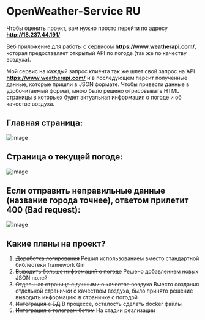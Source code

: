 # OpenWeather-Service RU

Чтобы оценить проект, вам нужно просто перейти по адресу **http://18.237.44.191/**

Веб приложение для работы с сервисом **https://www.weatherapi.com/**, которая предоставляет открытый API по погоде (так же по качеству воздуха).

Мой сервис на каждый запрос клиента так же шлет свой запрос на API **https://www.weatherapi.com/** и в последующем парсит полученные данные, которые 
пришли в JSON формате. Чтобы привести данные в удобочитаемый формат, мною было решено отрисовывать HTML страницы в которыех будет 
актуальная информация о погоде и об качестве воздуха.

## Главная страница:

![image](https://user-images.githubusercontent.com/67442103/174591030-03abe611-6065-4c54-a444-3e95d935eb5c.png)

## Страница о текущей погоде:

![image](https://user-images.githubusercontent.com/67442103/174591174-4a32b420-b230-48ce-85f8-3472357f6143.png)

## Если отправить неправильные данные (название города точнее), ответом прилетит 400 (Bad request):

![image](https://user-images.githubusercontent.com/67442103/174591432-16b0845f-2aa7-46d9-bf9f-abf5f9b23586.png)

## Какие планы на проект?
1. ~~Доработка логирования~~ Решил использованием вместо стандартной библеотеки framework Gin
2. ~~Выводить больше информаций о погоде~~ Решено добавлением новых JSON полей
3. ~~Отдельная страница с данными о качестве воздуха~~ Вместо создания отдельной странички с качеством воздуха, было принято решение выводить информацию в страничке с погодой
4. ~~Интеграция с БД~~ В процессе, осталость сделать docker файлы
5. ~~Интеграция с телеграм ботом~~ На стадии реализации
